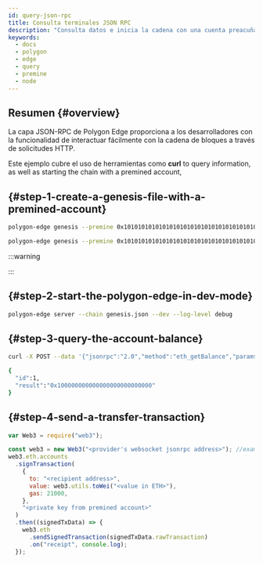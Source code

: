 ```yaml
---
id: query-json-rpc
title: Consulta terminales JSON RPC
description: "Consulta datos e inicia la cadena con una cuenta preacuñada."
keywords:
  - docs
  - polygon
  - edge
  - query
  - premine
  - node
---
```


## Resumen {#overview}

La capa JSON-RPC de Polygon Edge proporciona a los desarrolladores con la funcionalidad de interactuar fácilmente con la cadena de bloques a través de solicitudes HTTP.

Este ejemplo cubre el uso de herramientas como **curl** to query information, as well as starting the chain with a premined account,


##  {#step-1-create-a-genesis-file-with-a-premined-account}


````bash
polygon-edge genesis --premine 0x1010101010101010101010101010101010101010
````




````bash
polygon-edge genesis --premine 0x1010101010101010101010101010101010101010:0x123123
````



:::warning

:::

##  {#step-2-start-the-polygon-edge-in-dev-mode}


````bash
polygon-edge server --chain genesis.json --dev --log-level debug
````

##  {#step-3-query-the-account-balance}


````bash
curl -X POST --data '{"jsonrpc":"2.0","method":"eth_getBalance","params":["0x1010101010101010101010101010101010101010", "latest"],"id":1}' localhost:8545
````


````bash
{
  "id":1,
  "result":"0x100000000000000000000000000"
}
````

##  {#step-4-send-a-transfer-transaction}



````js
var Web3 = require("web3");

const web3 = new Web3("<provider's websocket jsonrpc address>"); //example: ws://localhost:10002/ws
web3.eth.accounts
  .signTransaction(
    {
      to: "<recipient address>",
      value: web3.utils.toWei("<value in ETH>"),
      gas: 21000,
    },
    "<private key from premined account>"
  )
  .then((signedTxData) => {
    web3.eth
      .sendSignedTransaction(signedTxData.rawTransaction)
      .on("receipt", console.log);
  });

````
